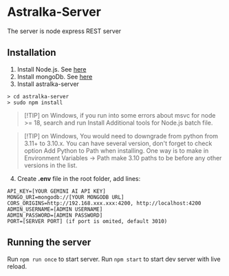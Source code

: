 # Astralka-Server
The server is node express REST server
## Installation
1. Install Node.js. See [here](https://nodejs.org/en/learn/getting-started/how-to-install-nodejs)
2. Install mongoDb. See [here](https://www.mongodb.com/docs/manual/installation/)
3. Install astralka-server
````
> cd astralka-server
> sudo npm install
````

>[!TIP] on Windows, if you run into some errors about msvc for node >= 18, search and run Install Additional tools for Node.js batch file.

>[!TIP] on Windows, You would need to downgrade from python from 3.11+ to 3.10.x. 
> You can have several version, don't forget to check option Add Python to Path when installing. 
> One way is to make in Environment Variables -> Path make 3.10 paths to be before any other versions in the list.


4. Create **.env** file in the root folder, add lines:
````
API_KEY=[YOUR GEMINI AI API KEY]
MONGO_URI=mongodb://[YOUR MONGODB URL]
CORS_ORIGINS=http://192.168.xxx.xxx:4200, http://localhost:4200
ADMIN_USERNAME=[ADMIN USERNAME]
ADMIN_PASSWORD=[ADMIN PASSWORD]
PORT=[SERVER PORT] (if port is omited, default 3010)
````
## Running the server
Run `npm run once` to start server. 
Run `npm start` to start dev server with live reload.

